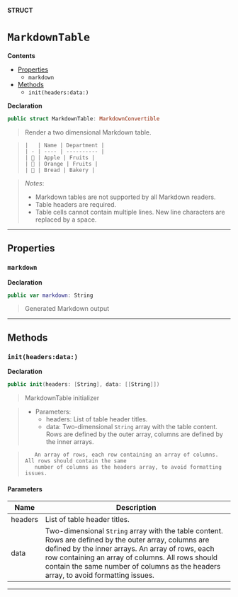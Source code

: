 **STRUCT**
# `MarkdownTable`

**Contents**
- [Properties](#properties)
  - `markdown`
- [Methods](#methods)
  - `init(headers:data:)`

**Declaration**
```swift
public struct MarkdownTable: MarkdownConvertible
```



> Render a two dimensional Markdown table.

>     |   | Name | Department |
>     | - | ---- | ---------- |
>     | 🍏 | Apple | Fruits |
>     | 🍊 | Orange | Fruits |
>     | 🥖 | Bread | Bakery |

> *Notes*:
> - Markdown tables are not supported by all Markdown readers.
> - Table headers are required.
> - Table cells cannot contain multiple lines. New line characters are replaced by a space.

--------------------

## Properties
### `markdown`

**Declaration**
```swift
public var markdown: String
```



> Generated Markdown output

--------------------


## Methods
### `init(headers:data:)`

**Declaration**
```swift
public init(headers: [String], data: [[String]])
```



> MarkdownTable initializer

> - Parameters:
>   - headers: List of table header titles.
>   - data: Two-dimensional `String` array with the table content. Rows are defined by
>        the outer array, columns are defined by the inner arrays.

>        An array of rows, each row containing an array of columns. All rows should contain the same
>        number of columns as the headers array, to avoid formatting issues.

#### Parameters
| Name | Description |
| ---- | ----------- |
| headers | List of table header titles. |
| data | Two-dimensional `String` array with the table content. Rows are defined by the outer array, columns are defined by the inner arrays. An array of rows, each row containing an array of columns. All rows should contain the same number of columns as the headers array, to avoid formatting issues. |

--------------------
